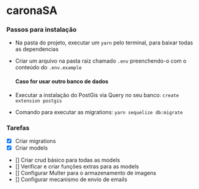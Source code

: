 # caronaSA

### Passos para instalação

- Na pasta do projeto, executar um `yarn` pelo terminal, para baixar todas as dependencias
- Criar um arquivo na pasta raiz chamado `.env` preenchendo-o com o conteúdo do `.env.example`

  #### Caso for usar outro banco de dados

- Executar a instalação do PostGis via Query no seu banco: `create extension postgis`
- Comando para executar as migrations: `yarn sequelize db:migrate`

### Tarefas

- [x] Criar migrations
- [x] Criar models
- [] Criar crud básico para todas as models
- [] Verificar e criar funções extras para as models
- [] Configurar Multer para o armazenamento de imagens
- [] Configurar mecanismo de envio de emails
